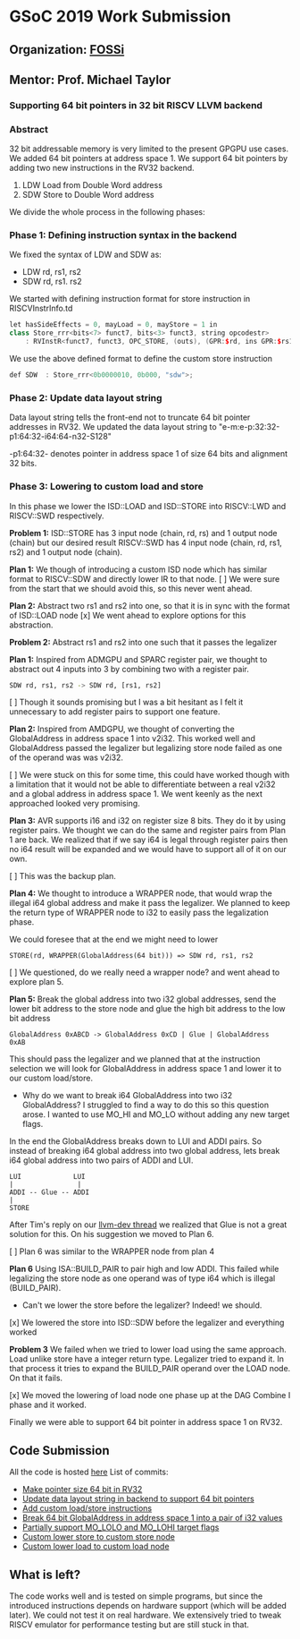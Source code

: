 # GSoC 2019 Work Submission

## Organization: [FOSSi](fossi-foundation.org)
## Mentor: Prof. Michael Taylor

### Supporting 64 bit pointers in 32 bit RISCV LLVM backend

### Abstract 

32 bit addressable memory is very limited to the present GPGPU use cases. We added 64 bit pointers at address space 1.
We support 64 bit pointers by adding two new instructions in the RV32 backend.
1. LDW Load from Double Word address
2. SDW Store to Double Word address

We divide the whole process in the following phases:

### Phase 1: Defining instruction syntax in the backend
We fixed the syntax of LDW and SDW as:
- LDW rd, rs1, rs2
- SDW rd, rs1. rs2

We started with defining instruction format for store instruction in RISCVInstrInfo.td
```cpp
let hasSideEffects = 0, mayLoad = 0, mayStore = 1 in
class Store_rrr<bits<7> funct7, bits<3> funct3, string opcodestr>
    : RVInstR<funct7, funct3, OPC_STORE, (outs), (GPR:$rd, ins GPR:$rs1, GPR:$rs2), opcodestr, "$rd, $rs1, $rs2">;
```

We use the above defined format to define the custom store instruction
```cpp
def SDW	 : Store_rrr<0b0000010, 0b000, "sdw">;
```
### Phase 2: Update data layout string 
Data layout string tells the front-end not to truncate 64 bit pointer addresses in RV32. We updated the data layout string to "e-m:e-p:32:32-p1:64:32-i64:64-n32-S128"

-p1:64:32- denotes pointer in address space 1 of size 64 bits and alignment 32 bits.

### Phase 3: Lowering to custom load and store
In this phase we lower the ISD::LOAD and ISD::STORE into RISCV::LWD and RISCV::SWD respectively.

**Problem 1:** 
ISD::STORE has 3 input node (chain, rd, rs) and 1 output node (chain) but our desired result RISCV::SWD has 4 input node (chain, rd, rs1, rs2) and 1 output node (chain). 

**Plan 1:** 
We though of introducing a custom ISD node which has similar format to RISCV::SDW and directly lower IR to that node. 
[ ] We were sure from the start that we should avoid this, so this never went ahead.

**Plan 2:**
Abstract two rs1 and rs2 into one, so that it is in sync with the format of ISD::LOAD node
[x] We went ahead to explore options for this abstraction.

**Problem 2:**
Abstract rs1 and rs2 into one such that it passes the legalizer

**Plan 1:**
Inspired from ADMGPU and SPARC register pair, we thought to abstract out 4 inputs into 3 by combining two with a register pair. 
```sh
SDW rd, rs1, rs2 -> SDW rd, [rs1, rs2]
```
[ ] Though it sounds promising but I was a bit hesitant as I felt it unnecessary to add register pairs to support one feature.

**Plan 2:**
Inspired from AMDGPU, we thought of converting the GlobalAddress in address space 1 into v2i32. This worked well and GlobalAddress passed the legalizer but legalizing store node failed as one of the operand was was v2i32.

[ ] We were stuck on this for some time, this could have worked though with a limitation that it would not be able to differentiate between a real v2i32 and a global address in address space 1. We went keenly as the next approached looked very promising. 

**Plan 3:**
AVR supports i16 and i32 on register size 8 bits. They do it by using register pairs. We thought we can do the same and register pairs from Plan 1 are back. We realized that if we say i64 is legal through register pairs then no i64 result will be expanded and we would have to support all of it on our own.

[ ] This was the backup plan.

**Plan 4:**
We thought to introduce a WRAPPER node, that would wrap the illegal i64 global address and make it pass the legalizer. We planned to keep the return type of WRAPPER node to i32 to easily pass the legalization phase.

We could foresee that at the end we might need to lower 
```
STORE(rd, WRAPPER(GlobalAddress(64 bit))) => SDW rd, rs1, rs2
```

[ ] We questioned, do we really need a wrapper node? and went ahead to explore plan 5. 

**Plan 5:**
Break the global address into two i32 global addresses, send the lower bit address to the store node and glue the high bit address to the low bit address

```
GlobalAddress 0xABCD -> GlobalAddress 0xCD | Glue | GlobalAddress  0xAB
```

This should pass the legalizer and we planned that at the instruction selection we will look for GlobalAddress in address space 1 and lower it to our custom load/store.

- Why do we want to break i64 GlobalAddress into two i32 GlobalAddress?
I struggled to find a way to do this so this question arose. I wanted to use MO_HI and MO_LO without adding any new target flags. 

In the end the GlobalAddress breaks down to LUI and ADDI pairs. So instead of breaking i64 global address into two global address, lets break i64 global address into two pairs of ADDI and LUI.

```
LUI             LUI
|                |
ADDI -- Glue -- ADDI
|
STORE
```

After Tim's reply on our [llvm-dev thread](http://lists.llvm.org/pipermail/llvm-dev/2019-July/133828.html) we realized that Glue is not a great solution for this. On his suggestion we moved to Plan 6.

[ ] Plan 6 was similar to the WRAPPER node from plan 4

**Plan 6**
Using ISA::BUILD_PAIR to pair high and low ADDI. This failed while legalizing the store node as one operand was of type i64 which is illegal (BUILD_PAIR).

- Can't we lower the store before the legalizer?
Indeed! we should.

[x] We lowered the store into ISD::SDW before the legalizer and everything worked

**Problem 3**
We failed when we tried to lower load using the same approach. Load unlike store have a integer return type. Legalizer tried to expand it. In that process it tries to expand the BUILD_PAIR operand over the LOAD node. On that it fails.

[x] We moved the lowering of load node one phase up at the DAG Combine I phase and it worked.

Finally we were able to support 64 bit pointer in address space 1 on RV32.


## Code Submission

All the code is hosted [here](https://github.com/reSHARMA/RISCV32-GPU)
List of commits:
- [Make pointer size 64 bit in RV32](https://github.com/reSHARMA/RISCV32-GPU/commit/93b7b814d7d312a119102f167858c10353b596cd)
- [Update data layout string in backend to support 64 bit pointers](https://github.com/reSHARMA/RISCV32-GPU/commit/f28937bea0badb325f24bf8cacadb76f8360c4d7)
- [Add custom load/store instructions](https://github.com/reSHARMA/RISCV32-GPU/commit/26d66f69f184ff0845cd2cc551d566c9200e167f)
- [Break 64 bit GlobalAddress in address space 1 into a pair of i32 values](https://github.com/reSHARMA/RISCV32-GPU/commit/6dbaa4b79c594431a71c78ae4ce81f16905666fe)
- [Partially support MO_LOLO and MO_LOHI target flags](https://github.com/reSHARMA/RISCV32-GPU/commit/95ecd051e2b65482b860d697bd1aaa6c63e196ad)
- [Custom lower store to custom store node](https://github.com/reSHARMA/RISCV32-GPU/commit/e72fe7880f5eb459093a3d21eda5c3d162e26df1)
- [Custom lower load to custom load node](https://github.com/reSHARMA/RISCV32-GPU/commit/c4be64c3512528ab96394cd39268da2870a37dfa)

## What is left?

The code works well and is tested on simple programs, but since the introduced instructions depends on hardware support (which will be added later). We could not test it on real hardware. We extensively tried to tweak RISCV emulator for performance testing but are still stuck in that.
